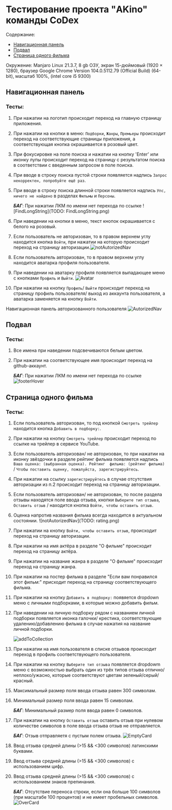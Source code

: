 # Тестирование проекта "AKino" команды CoDex
Содержание:
- [Навигационная панель](#navbar)
- [Подвал](#footer)
- [Страница одного фильма](#movie)

Окружение:
Manjaro Linux 21.3.7, 8 gb ОЗУ, экран 15-дюймовый (1920 × 1280), браузер Google Chrome Version 104.0.5112.79 (Official Build) (64-bit), масштаб 100%, (intel core i5 9300)

## <a id="navbar"></a>**Навигационная панель**
### Тесты:
1. При нажатии на логотип происходит переход на главную страницу приложения.
2. При нажатии на кнопки в меню: `Подборки`, `Жанры`, `Премьеры` происходит переход на соответствующие страницы приложения, а соответствующая кнопка окрашивается в розовый цвет.
3. При фокусировке на поле поиска и нажатии на кнопку 'Enter' или иконку лупы происходит переход на страницу с результатом поиска в соответствии с введенным запросом в поле поиска.
4. При вводе в строку поиска пустой строки появляется надпись `Запрос некорректен, попробуйте ещё раз`.
4. При вводе в строку поиска длинной строки появляется надпись `Упс, ничего не найдено` в разделах `Фильмы` и `Персоны`.

    **_БАГ_**: При нажатии ЛКМ по имени нет перехода по ссылке
![FindLongString](TODO: FindLongString.png)
4. При наведении на кнопки в меню, текст кнопок окрашивается с белого на розовый.
5. Если пользователь не авторизован, то в правом верхнем углу находится кнопка `Войти`, при нажатии на которую происходит переход на страницу авторизации.![notAutorizedNav](https://user-images.githubusercontent.com/29610387/191066711-722e16de-72b4-427a-91a6-db4499b836a5.png)
6. Если пользователь авторизован, то в правом верхнем углу находится аватарка профиля пользователя.
7. При наведении на аватарку профиля появляется выпадающее меню с кнопками `Профиль` и `Выйти`.
![Avatar](https://user-images.githubusercontent.com/29610387/191066768-af2cace1-714a-4ebc-bbd8-27a0f81d04e1.png)
8. При нажатии на кнопку `Профиль`/ `Выйти` происходит переход на страницу профиль пользователя/ выход из аккаунта пользователя, а аватарка заменяется на кнопку `Войти`.

Навигационная панель авторизованного пользователя ![AutorizedNav](https://user-images.githubusercontent.com/29610387/191066732-5b850177-bd10-4837-8e1d-ca1cf4d21eca.png)

## <a id="footer"></a>**Подвал**
### Тесты:
1. Все имена при наведении подсвечиваются белым цветом.
2. При нажатии на соответствующее имя происходит переход на github-аккаунт.

    **_БАГ_**: При нажатии ЛКМ по имени нет перехода по ссылке
![footerHover](https://user-images.githubusercontent.com/29610387/191067664-b4cd58a2-7a8a-4404-a0c8-0350b1be2fa1.png)

## <a id="movie"></a>**Страница одного фильма**
### Тесты:
1. Если пользователь авторизован, то под кнопкой `Смотреть трейлер` находится кнопка `Добавить в подборку:`.
2. При нажатии на кнопку `Смотреть трейлер` происходит переход по ссылке на трейлер в сервисе YouTube.
2. Если пользователь авторизован/ не авторизован, то при нажатии на иконку звёздочки в разделе рейтинг фильма появляется надпись `Ваша оценка: (выбранная оценка). Рейтинг 
фильма: (рейтинг фильма)` /  `Чтобы поставить оценку, пожалуйста, зарегистрируйтесь`.
3. При нажатии на ссылку `зарегистрируйтесь` в случае отсутствия авторизации из п.2 происходит переход на страницу авторизации.
4. Если пользователь авторизован/ не авторизован, то после раздела отзывы находятся поле ввода отзыва, кнопки `Выберите тип отзыва`, `Оставить отзыв` / находится кнопка `Войти, чтобы оставить отзыв`.
5. Оценка напротив названия фильма всегда находится в актуальном состоянии. ![notAutorizedNav](TODO: rating.png)
5. При нажатии на кнопку `Войти, чтобы оставить отзыв`, происходит переход на страницу авторизации.
6. При нажатии на имя актёра в разделе "О фильме" происходит переход на страницу актёра.
7. При нажатии на название жанра в разделе "О фильме" происходит переход на страницу жанра.
7. При нажатии на постер фильма в разделе "Если вам понравился этот фильм:" присходит переход на страницу соответствующего фильма.
8. При нажатии на кнопку `Добавить в подборку:` появяется dropdown меню с личными подборками, в которые можно добавить фильм.
9. При наведении на личную подборку рядом с названием личной подборки появляется иконка галочки/ крестика, соответствующие удалению/добавлению фильма в случае нажатия на название личной подборки.

    ![addToCollection](https://user-images.githubusercontent.com/29610387/191067440-e9f8ce3d-3031-437f-89b1-412a1bb0afbe.png)


10. При нажатии на имя пользователя в списке отзывов происходит переход в профиль соответствующего пользователя.
11. При нажатии на кнопку `Выберите тип отзыва` появляется dropdowm меню с возможностью выбрать один из трёх типов отзыва отлично/неплохо/ужасно, которые соответствуют цветам зеленый/серый/красный.
12. Максимальный размер поля ввода отзыва равен 300 символам.
13. Минимальный размер поля ввода равен 15 символам.

    **_БАГ_**: Минимальный размер поля ввода равен 0 символов.
14. При нажатии на кнопку  `Оставить отзыв` оставить отзыв при нулевом количестве символов в поле ввода отзыва отзыв не отправляется.

    **_БАГ_**: Отзыв отправляетя с пустым полем отзыва.
![EmptyCard](https://user-images.githubusercontent.com/29610387/191066742-135cc144-1c94-444f-9195-d119cc6cd6e7.png)
15. Ввод отзыва средней длины (>15 && <300 символов) латинскими буквами.
16. Ввод отзыва средней длины (>15 && <300 символов) с использованием цифр.
17. Ввод отзыва средней длины (>15 && <300 символов) с использованием знаков препинания.

    **_БАГ_**: Отсутствие переноса строки, если она больше 100 символов (при масштабе 100 процентов) и не имеет пробельных символов.![OverCard](https://user-images.githubusercontent.com/29610387/191066753-e2899281-d0bd-459b-8b70-62544852fb26.png)











